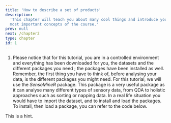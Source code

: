 ```yaml
---
title: 'How to describe a set of products'
description:
  'This chapter will teach you about many cool things and introduce you to the
  most important concepts of the course.'
prev: null
next: /chapter2
type: chapter
id: 1
---
```


<exercise id="1" title="Introduction" type="slides">

<slides source="chapter1_01_introduction">
</slides>

</exercise>

<exercise id="2" title="Introducing the **sensochoc** dataset">

1. Please notice that for this tutorial, you are in a controlled environment and everything has been downloaded for you, the datasets and the different packages you need ; the packages have been installed as well. Remember, the first thing you have to think of, before analysing your data, is the different packages you might need. For this tutorial, we will use the _SensoMineR_ package. This package is a very useful package as it can analyse many different types of sensory data, from QDA to holistic approaches such as sorting or napping data. In a real life situation you would have to import the dataset, and to install and load the packages. To install, then load a package, you can refer to the code below.


<codeblock id="01_03">

This is a hint.

</codeblock>

</exercise>
